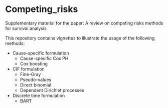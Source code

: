 # Competing_risks

Supplementary material for the paper: A review on competing risks methods for survival analysis.

This repository contains vignettes to illustrate the usage of the following methods:

* Cause-specific formulation
  - Cause-specific Cox PH
  - Cox boosting
* CIF formulation
  - Fine-Gray
  - Pseudo-values
  - Direct binomial
  - Dependent Dirichlet processes
* Discrete time formulation
  - BART

